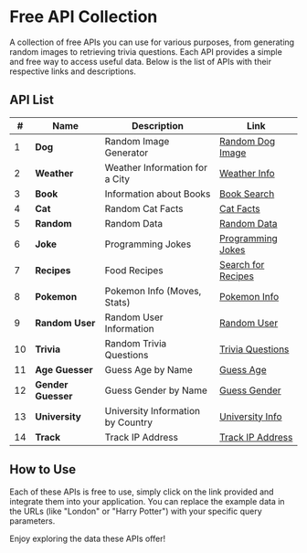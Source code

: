 # Free API Collection

A collection of free APIs you can use for various purposes, from generating random images to retrieving trivia questions. Each API provides a simple and free way to access useful data. Below is the list of APIs with their respective links and descriptions.

## API List

| #  | Name              | Description                                     | Link                                                                 |
|----|-------------------|-------------------------------------------------|----------------------------------------------------------------------|
| 1  | **Dog**            | Random Image Generator                          | [Random Dog Image](https://dog.ceo/api/breeds/image/random)           |
| 2  | **Weather**        | Weather Information for a City                  | [Weather Info](https://goweather.herokuapp.com/weather/London)        |
| 3  | **Book**           | Information about Books                         | [Book Search](https://openlibrary.org/search.json?q=harry+potter)     |
| 4  | **Cat**            | Random Cat Facts                                | [Cat Facts](https://catfact.ninja/fact)                               |
| 5  | **Random**         | Random Data                                     | [Random Data](https://jsonplaceholder.typicode.com/posts)             |
| 6  | **Joke**           | Programming Jokes                               | [Programming Jokes](https://v2.jokeapi.dev/joke/Programming)          |
| 7  | **Recipes**        | Food Recipes                                    | [Search for Recipes](https://www.themealdb.com/api/json/v1/1/search.php?s=pasta) |
| 8  | **Pokemon**        | Pokemon Info (Moves, Stats)                     | [Pokemon Info](https://pokeapi.co/api/v2/pokemon/ditto)               |
| 9  | **Random User**    | Random User Information                         | [Random User](https://randomuser.me/api/)                             |
| 10 | **Trivia**         | Random Trivia Questions                         | [Trivia Questions](https://opentdb.com/api.php?amount=10)             |
| 11 | **Age Guesser**    | Guess Age by Name                               | [Guess Age](https://api.agify.io/?name=michael)                       |
| 12 | **Gender Guesser** | Guess Gender by Name                            | [Guess Gender](https://api.genderize.io/?name=emily)                  |
| 13 | **University**     | University Information by Country               | [University Info](http://universities.hipolabs.com/search?country=canada) |
| 14 | **Track**          | Track IP Address                                | [Track IP Address](https://ipapi.co/json/)                            |

## How to Use
Each of these APIs is free to use, simply click on the link provided and integrate them into your application. You can replace the example data in the URLs (like "London" or "Harry Potter") with your specific query parameters.

Enjoy exploring the data these APIs offer!

